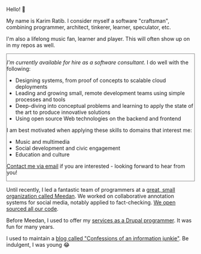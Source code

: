 Hello! :wave:

My name is Karim Ratib. I consider myself a software "craftsman", combining programmer, architect, tinkerer, learner, speculator, etc.

I'm also a lifelong music fan, learner and player. This will often show up on in my repos as well.

<div style="border: 1px solid grey;">

<em>I'm currently available for hire as a software consultant</em>. I do well with the following:
- Designing systems, from proof of concepts to scalable cloud deployments
- Leading and growing small, remote development teams using simple processes and tools
- Deep-diving into conceptual problems and learning to apply the state of the art to produce innovative solutions
- Using open source Web technologies on the backend and frontend

I am best motivated when applying these skills to domains that interest me:
- Music and multimedia
- Social development and civic engagement
- Education and culture

[Contact me via email](mailto:karim.ratib@gmail.com) if you are interested - looking forward to hear from you!

</div>

Until recently, I led a fantastic team of programmers at a [great, small organization called Meedan](https://meedan.com). We worked on collaborative annotation systems for social media, notably applied to fact-checking. [We open sourced all our code](https://github.com/meedan).

Before Meedan, I used to offer my [services as a Drupal programmer](http://thereisamoduleforthat.com). It was fun for many years.

I used to maintain a [blog called "Confessions of an information junkie"](http://infojunkie.karimratib.me). Be indulgent, I was young :joy:
